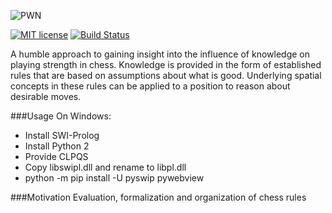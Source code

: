 ![PWN](https://raw.githubusercontent.com/lmbrs/pwn/master/res/logo.png)

[![MIT license](http://img.shields.io/badge/license-MIT-brightgreen.svg)](https://github.com/lmbrs/pwn/blob/master/LICENSE.md) [![Build Status](https://travis-ci.org/lmbrs/pwn.svg?branch=master)](https://travis-ci.org/lmbrs/pwn)

A humble approach to gaining insight into the influence of knowledge on playing strength in chess. Knowledge is provided in the form of established rules that are based on assumptions about what is good. Underlying spatial concepts in these rules can be applied to a position to reason about desirable moves.

###Usage
On Windows:
- Install SWI-Prolog
- Install Python 2
- Provide CLPQS
- Copy libswipl.dll and rename to libpl.dll
- python -m pip install -U pyswip pywebview

###Motivation
Evaluation, formalization and organization of chess rules
